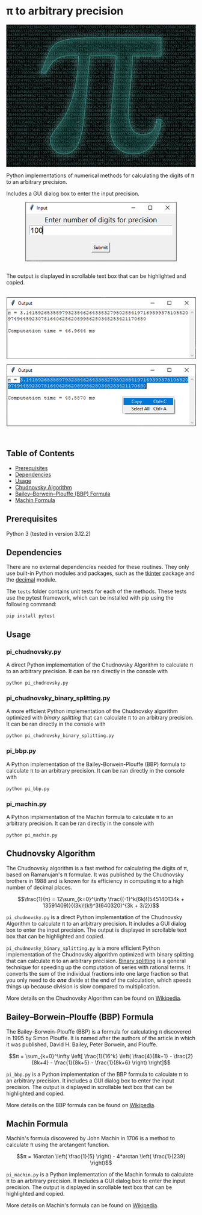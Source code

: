 # π to arbitrary precision

<p align="center" width="100%">
  <img style="display: block; margin: auto;" src="./images/pi-digits.svg"/>
</p>

Python implementations of numerical methods for calculating the digits of π to an arbitrary precision.

Includes a GUI dialog box to enter the input precision. 
<p align="center" width="100%">
  <img style="display: block; margin: auto;" src="./images/input-window.png"/>
</p>
<br>  
The output is displayed in scrollable text box that can be highlighted and copied.<br>
<br>
<p align="center" width="100%">
  <img style="display: block; margin: auto;" src="./images/output-window.png"/>
</p>
<p align="center" width="100%">
  <img style="display: block; margin: auto;" src="./images/output-window-copy.png"/>
</p>
<br>

## Table of Contents
- [Prerequisites](#prerequisites-heading)
- [Dependencies](#dependencies-heading)
- [Usage](#usage-heading)
- [Chudnovsky Algorithm](#chudnovsky-algorithm-heading)
- [Bailey–Borwein–Plouffe (BBP) Formula ](#bbp-formula-heading)
- [Machin Formula ](#machin-formula-heading)


<a name="prerequisites-heading"></a>
## Prerequisites
Python 3 (tested in version 3.12.2)

<a name="prerequisites-heading"></a>
## Dependencies
There are no external dependencies needed for these routines. They only use built-in Python modules and packages, such as the [tkinter](https://docs.python.org/3/library/tkinter.html) package and the [decimal](https://docs.python.org/3/library/decimal.html) module.  

The `tests` folder contains unit tests for each of the  methods. These tests use the pytest framework, which can be installed with pip using the following command:
```console
pip install pytest
```

<a name="usage-heading"></a>
## Usage
### pi_chudnovsky.py
A direct Python implementation of the Chudnovsky Algorithm to calculate π to an arbitrary precision. It can be ran directly in the console with  
```console
python pi_chudnovsky.py
```

### pi_chudnovsky_binary_splitting.py
A more efficient Python implementation of the Chudnovsky algorithm optimized with *binary splitting* that can calculate π to an arbitrary precision. 
It can be ran directly in the console with  
```console
python pi_chudnovsky_binary_splitting.py
```

### pi_bbp.py
A Python implementation of the Bailey-Borwein-Plouffe (BBP) formula to calculate π to an arbitrary precision.
It can be ran directly in the console with  
```console
python pi_bbp.py
```

### pi_machin.py
A Python implementation of the Machin formula to calculate π to an arbitrary precision.
It can be ran directly in the console with  
```console
python pi_machin.py
```

<a name="chudnovsky-algorithm-heading"></a>
## Chudnovsky Algorithm

The Chudnovsky algorithm is a fast method for calculating the digits of π, based on Ramanujan's π formulae. It was published by the Chudnovsky brothers in 1988 and is known for its efficiency in computing π to a high number of decimal 
places.

$$\frac{1}{π} = 12\sum_{k=0}^\infty \frac{(-1)^k(6k)!(545140134k + 13591409)}{(3k)!(k!)^3(640320)^{3k + 3/2}}$$

`pi_chudnovsky.py` is a direct Python implementation of the Chudnovsky Algorithm to calculate π to an arbitrary precision. It includes a GUI dialog box to enter the input precision. 
The output is displayed in scrollable text box that can be highlighted and copied.  

`pi_chudnovsky_binary_splitting.py` is a more efficient Python implementation of the Chudnovsky algorithm optimized with binary splitting that can calculate π to an arbitrary precision. 
[Binary splitting](https://en.wikipedia.org/wiki/Binary_splitting) is a general technique for speeding up the computation of series with rational terms. It converts the sum of the individual fractions into one large fraction so that you only need to do ***one*** divide at the end of the calculation, which speeds things up because division is slow compared to multiplication.

More details on the Chudnovsky Algorithm can be found on [Wikipedia](https://en.wikipedia.org/wiki/Chudnovsky_algorithm).

<a name="bbp-formula-heading"></a>
## Bailey–Borwein–Plouffe (BBP) Formula

The Bailey-Borwein-Plouffe (BBP) is a formula for calculating π discovered in 1995 by Simon Plouffe. It is named after the authors of the article in which it was published, David H. Bailey, Peter Borwein, and Plouffe.

$$π = \sum_{k=0}^\infty \left[ \frac{1}{16^k} \left( \frac{4}{8k+1} - \frac{2}{8k+4} - \frac{1}{8k+5} - \frac{1}{8k+6} \right) \right]$$

`pi_bbp.py` is a Python implementation of the BBP formula to calculate π to an arbitrary precision. It includes a GUI dialog box to enter the input precision. 
The output is displayed in scrollable text box that can be highlighted and copied.  

More details on the BBP formula can be found on [Wikipedia](https://en.wikipedia.org/wiki/Bailey%E2%80%93Borwein%E2%80%93Plouffe_formula).


<a name="machin-formula-heading"></a>
## Machin Formula

Machin's formula discovered by John Machin in 1706 is a method to calculate π using the arctangent function. 

$$π = 16arctan \left( \frac{1}{5} \right) - 4*arctan \left( \frac{1}{239} \right)$$

`pi_machin.py` is a Python implementation of the Machin formula to calculate π to an arbitrary precision. It includes a GUI dialog box to enter the input precision. 
The output is displayed in scrollable text box that can be highlighted and copied.  

More details on Machin's formula can be found on [Wikipedia](https://en.wikipedia.org/wiki/Machin-like_formula).


